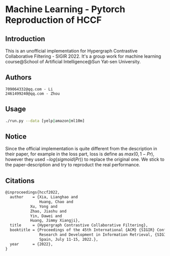 # Machine Learning - Pytorch Reproduction of HCCF

## Introduction
This is an unofficial implementation for Hypergraph Contrastive Collaborative Filtering - SIGIR 2022. It's a group work for machine learning course@School of Artificial Intelligence@Sun Yat-sen University.

## Authors
```text
709064332@qq.com - Li
2461499240@qq.com - Zhou
```
## Usage
```bash
./run.py --data [yelp|amazon|ml10m]
```

## Notice
Since the official implementation is quite different from the description in their paper, for example in the loss part, loss is define as $max(0, 1 - Pr)$, however they used $-log(sigmoid(Pr))$ to replace the original one. We stick to the paper-description and try to reproduct the real performance.

## Citations
```latex
@inproceedings{hccf2022,
  author    = {Xia, Lianghao and
               Huang, Chao and
	       Xu, Yong and
	       Zhao, Jiashu and
	       Yin, Dawei and
	       Huang, Jimmy Xiangji},
  title     = {Hypergraph Contrastive Collaborative Filtering},
  booktitle = {Proceedings of the 45th International {ACM} {SIGIR} Conference on
               Research and Development in Information Retrieval, {SIGIR} 2022, Madrid,
               Spain, July 11-15, 2022.},
  year      = {2022},
}
```